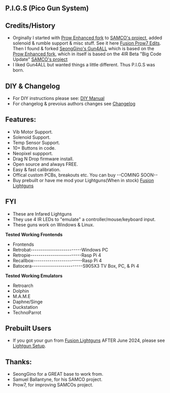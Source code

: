 ## P.I.G.S (Pico Gun System) ##

## Credits/History ##
- Orginally I started with [Prow Enhanced fork](https://github.com/Prow7/ir-light-gun) to [SAMCO's project](https://github.com/samuelballantyne/IR-Light-Gun), added solenoid & rumble support & misc stuff. See it here [Fusion Prow7 Edits](https://github.com/Fusion-Lightguns/Fusion-Light-Gun). Then I found & forked [SeongGino's Gun4ALL](https://github.com/SeongGino/ir-light-gun-plus) which is based on the [Prow Enhanced fork](https://github.com/Prow7/ir-light-gun), which in itself is based on the 4IR Beta "Big Code Update" [SAMCO's project](https://github.com/samuelballantyne/IR-Light-Gun)
- I liked Gun4ALL but wanted things a little different. Thus P.I.G.S was born.

## DIY & Changelog ##
- For DIY instructions please see: [DIY Manual](https://github.com/Fusion-Lightguns/P.I.G.S--Pico-Gun-System/blob/plus/DIY/ReadMe.md)
- For changelog & prevoius authors changes see [Changelog](https://github.com/Fusion-Lightguns/P.I.G.S--Pico-Gun-System/blob/plus/Changelog.md)

## Features: ##
- Vib Motor Support.
- Solenoid Support.
- Temp Sensor Support.
- 10+ Buttons in code.
- Neopixel suppport.
- Drag N Drop firmware install.
- Open source and always FREE.
- Easy & fast calibration.
- Offical custom PCBs, breakouts etc. You can buy --COMING SOON-- 
- Buy prebuilt or  have me mod your Lightguns(When in stock) [Fusion Lightguns](https://www.fusionlightguns.com/shop/Light-Guns/6?page=1&limit=30&sort_by=name&sort_order=asc)

## FYI ##
- These are Infared Lightguns
- They use 4 IR LEDs to "emulate" a controller/mouse/keyboard input.
- These guns work on Windows & Linux.

**Tested Working Frontends**
  - Frontends
  - Retrobat-------------------------Windows PC
  - Retropie-------------------------Rasp Pi 4
  - Recallbox------------------------Rasp Pi 4
  - Batocera-------------------------S905X3 TV Box, PC, & Pi 4
 
 **Tested Working Emulators**
  - Retroarch
  - Dolphin
  - M.A.M.E
  - Daphne/Singe
  - Duckstation
  - TechnoParrot

## Prebuilt Users
- If you got your gun from [Fusion Lightguns](https://www.fusionlightguns.com/) AFTER June 2024, please see [Lightgun Setup](https://www.fusionlightguns.com/setup).

## Thanks:
* SeongGino for a GREAT base to work from.
* Samuel Ballantyne, for his SAMCO project.
* Prow7, for improving SAMCOs project.
  

